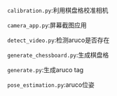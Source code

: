 `calibration.py`:利用棋盘格校准相机

`camera_app.py`:屏幕截图应用

`detect_video.py`:检测aruco是否存在

`generate_chessboard.py`:生成棋盘格

`generate.py`:生成aruco tag

`pose_estimation.py`:aruco位姿
